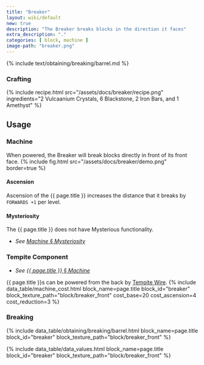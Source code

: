 ```yaml
---
title: "Breaker"
layout: wiki/default
new: true
description: "The Breaker breaks blocks in the direction it faces"
extra_description: "."
categories: [ block, machine ]
image-path: "breaker.png"
---
```


<!-- Obtaining -->
<!-- Breaking -->
{% include text/obtaining/breaking/barrel.md %}

### Crafting
{% include recipe.html src="/assets/docs/breaker/recipe.png" ingredients="2 Vulcaanium Crystals, 6 Blackstone, 2 Iron Bars, and 1 Amethyst" %}

## Usage
### Machine
When powered, the Breaker will break blocks directly in front of its front face.
{% include fig.html src="/assets/docs/breaker/demo.png" border=true %}
#### Ascension
Ascension of the {{ page.title }} increases the distance that it breaks by `FORWARDS +1` per level.
#### Mysteriosity
The {{ page.title }} does not have Mysterious functionality.
- *See [Machine § Mysteriosity](/wiki/Machine#mysteriosity)*

### Tempite Component
- *See [{{ page.title }} § Machine ](#machine)*

{{ page.title }}s can be powered from the back by [Tempite Wire](/wiki/Tempite_Wire).
{% include data_table/machine_cost.html block_name=page.title block_id="breaker" block_texture_path="block/breaker_front" cost_base=20 cost_ascension=4 cost_reduction=3 %}

### Breaking
{% include data_table/obtaining/breaking/barrel.html block_name=page.title block_id="breaker" block_texture_path="block/breaker_front" %}

<!-- Data Values -->
<!-- ID -->
{% include data_table/data_values.html block_name=page.title block_id="breaker" block_texture_path="block/breaker_front" %}

